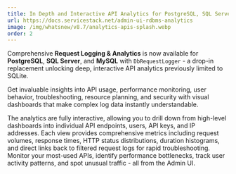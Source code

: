 ```yaml
---
title: In Depth and Interactive API Analytics for PostgreSQL, SQL Server & MySQL
url: https://docs.servicestack.net/admin-ui-rdbms-analytics
image: /img/whatsnew/v8.7/analytics-apis-splash.webp
order: 2
---
```


Comprehensive **Request Logging & Analytics** is now available for **PostgreSQL**, **SQL Server**, 
and **MySQL** with `DbRequestLogger` - a drop-in replacement unlocking deep, interactive API analytics 
previously limited to SQLite.

Get invaluable insights into API usage, performance monitoring, user behavior, troubleshooting, resource planning, 
and security with visual dashboards that make complex log data instantly understandable.

The analytics are fully interactive, allowing you to drill down from high-level dashboards into individual API 
endpoints, users, API keys, and IP addresses. Each view provides comprehensive metrics including request volumes, 
response times, HTTP status distributions, duration histograms, and direct links back to filtered request logs 
for rapid troubleshooting. Monitor your most-used APIs, identify performance bottlenecks, track user activity patterns, 
and spot unusual traffic - all from the Admin UI.
